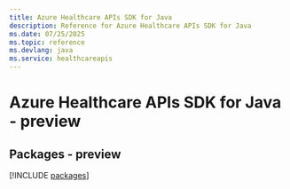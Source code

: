 ```yaml
---
title: Azure Healthcare APIs SDK for Java
description: Reference for Azure Healthcare APIs SDK for Java
ms.date: 07/25/2025
ms.topic: reference
ms.devlang: java
ms.service: healthcareapis
---
```

# Azure Healthcare APIs SDK for Java - preview
## Packages - preview
[!INCLUDE [packages](healthcare-apis-index.md)]
